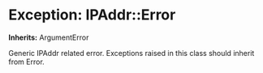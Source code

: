 # Exception: IPAddr::Error
**Inherits:** ArgumentError
    

Generic IPAddr related error. Exceptions raised in this class should inherit
from Error.



